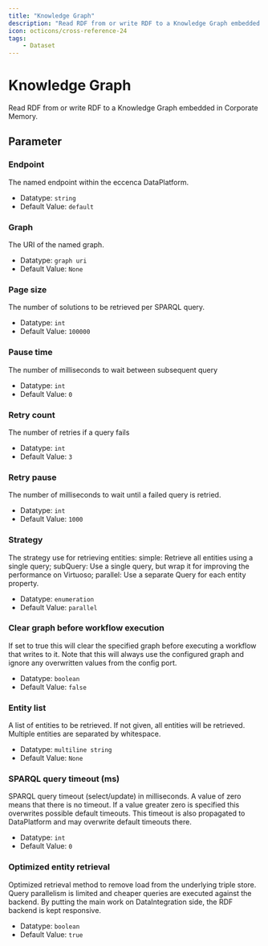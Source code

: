 ```yaml
---
title: "Knowledge Graph"
description: "Read RDF from or write RDF to a Knowledge Graph embedded in Corporate Memory."
icon: octicons/cross-reference-24
tags: 
    - Dataset
---
```

# Knowledge Graph
<!-- This file was generated - DO NOT CHANGE IT MANUALLY -->



Read RDF from or write RDF to a Knowledge Graph embedded in Corporate Memory.


## Parameter

### Endpoint

The named endpoint within the eccenca DataPlatform.

- Datatype: `string`
- Default Value: `default`



### Graph

The URI of the named graph.

- Datatype: `graph uri`
- Default Value: `None`



### Page size

The number of solutions to be retrieved per SPARQL query.

- Datatype: `int`
- Default Value: `100000`



### Pause time

The number of milliseconds to wait between subsequent query

- Datatype: `int`
- Default Value: `0`



### Retry count

The number of retries if a query fails

- Datatype: `int`
- Default Value: `3`



### Retry pause

The number of milliseconds to wait until a failed query is retried.

- Datatype: `int`
- Default Value: `1000`



### Strategy

The strategy use for retrieving entities: simple: Retrieve all entities using a single query; subQuery: Use a single query, but wrap it for improving the performance on Virtuoso; parallel: Use a separate Query for each entity property.

- Datatype: `enumeration`
- Default Value: `parallel`



### Clear graph before workflow execution

If set to true this will clear the specified graph before executing a workflow that writes to it. Note that this will always use the configured graph and ignore any overwritten values from the config port.

- Datatype: `boolean`
- Default Value: `false`



### Entity list

A list of entities to be retrieved. If not given, all entities will be retrieved. Multiple entities are separated by whitespace.

- Datatype: `multiline string`
- Default Value: `None`



### SPARQL query timeout (ms)

SPARQL query timeout (select/update) in milliseconds. A value of zero means that there is no timeout. If a value greater zero is specified this overwrites possible default timeouts. This timeout is also propagated to DataPlatform and may overwrite default timeouts there.

- Datatype: `int`
- Default Value: `0`



### Optimized entity retrieval

Optimized retrieval method to remove load from the underlying triple store. Query parallelism is limited and cheaper queries are executed against the backend. By putting the main work on DataIntegration side, the RDF backend is kept responsive.

- Datatype: `boolean`
- Default Value: `true`



